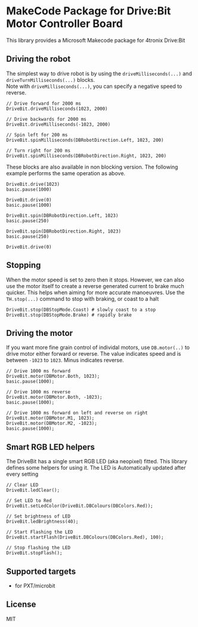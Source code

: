 # MakeCode Package for Drive:Bit Motor Controller Board

This library provides a Microsoft Makecode package for 4tronix Drive:Bit

## Driving the robot    
The simplest way to drive robot is by using the `driveMilliseconds(...)` and `driveTurnMilliseconds(...)` blocks.   
Note with `driveMilliseconds(...)`, you can specify a negative speed to reverse.   
```blocks
// Drive forward for 2000 ms
DriveBit.driveMilliseconds(1023, 2000)

// Drive backwards for 2000 ms
DriveBit.driveMilliseconds(-1023, 2000)

// Spin left for 200 ms
DriveBit.spinMilliseconds(DBRobotDirection.Left, 1023, 200)

// Turn right for 200 ms
DriveBit.spinMilliseconds(DBRobotDirection.Right, 1023, 200)
```   

These blocks are also available in non blocking version. The following example performs the same operation as above.   
```blocks
DriveBit.drive(1023)
basic.pause(1000)

DriveBit.drive(0)
basic.pause(1000)

DriveBit.spin(DBRobotDirection.Left, 1023)
basic.pause(250)

DriveBit.spin(DBRobotDirection.Right, 1023)
basic.pause(250)

DriveBit.drive(0)
```

## Stopping
When the motor speed is set to zero then it stops. However, we can also use the motor itself to create a reverse generated current to brake much quicker.
This helps when aiming for more accurate manoeuvres. Use the `TH.stop(...)` command to stop with braking, or coast to a halt
```blocks
DriveBit.stop(DBStopMode.Coast) # slowly coast to a stop
DriveBit.stop(DBStopMode.Brake) # rapidly brake
```

## Driving the motor

If you want more fine grain control of individal motors, use `DB.motor(..)` to drive motor either forward or reverse. The value
indicates speed and is between `-1023` to `1023`. Minus indicates reverse.

```blocks
// Drive 1000 ms forward
DriveBit.motor(DBMotor.Both, 1023);
basic.pause(1000);

// Drive 1000 ms reverse
DriveBit.motor(DBMotor.Both, -1023);
basic.pause(1000);

// Drive 1000 ms forward on left and reverse on right
DriveBit.motor(DBMotor.M1, 1023);
DriveBit.motor(DBMotor.M2, -1023);
basic.pause(1000);
```

## Smart RGB LED helpers

The DriveBit has a single  smart RGB LED (aka neopixel) fitted. This library defines some helpers
for using it.
The LED is Automatically updated after every setting

```blocks
// Clear LED
DriveBit.ledClear();

// Set LED to Red
DriveBit.setLedColor(DriveBit.DBColours(DBColors.Red));

// Set brightness of LED
DriveBit.ledBrightness(40);

// Start Flashing the LED
DriveBit.startFlash(DriveBit.DBColours(DBColors.Red), 100);

// Stop flashing the LED
DriveBit.stopFlash();
```

## Supported targets

* for PXT/microbit

## License

MIT
